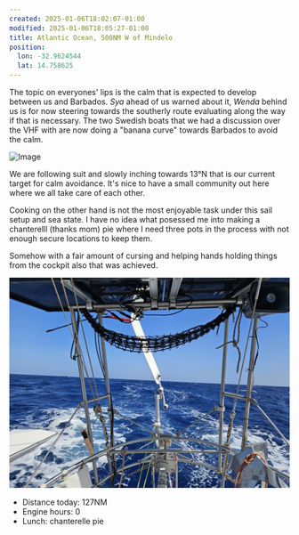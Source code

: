 ```yaml
---
created: 2025-01-06T18:02:07-01:00
modified: 2025-01-06T18:05:27-01:00
title: Atlantic Ocean, 500NM W of Mindelo
position:
  lon: -32.9624544
  lat: 14.758625
---
```


The topic on everyones' lips is the calm that is expected to develop between us and Barbados.  _Sya_ ahead of us warned about it, _Wenda_ behind us is for now steering towards the southerly route evaluating along the way if that is necessary. The two Swedish boats that we had a discussion over the VHF with are now doing a "banana curve" towards Barbados to avoid the calm.

![Image](../2025/08149d37d48c0c7de4c6009d07c95c2b.png) 

We are following suit and slowly inching towards 13°N that is our current target for calm avoidance. It's nice to have a small community out here where we all take care of each other.

Cooking on the other hand is not the most enjoyable task under this sail setup and sea state. I have no idea what posessed me into making a chanterelll (thanks mom) pie where I need three pots in the process with not enough secure locations to keep them.

Somehow with a fair amount of cursing and helping hands holding things from the cockpit also that was achieved. 

![Image](../2025/62339990c0536298eaa9e43d206b8f2c.jpg) 

* Distance today: 127NM
* Engine hours: 0
* Lunch: chanterelle pie
